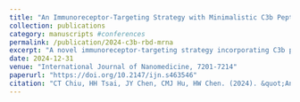 ```yaml
---
title: "An Immunoreceptor-Targeting Strategy with Minimalistic C3b Peptide Fusion Enhances SARS-CoV-2 RBD mRNA Vaccine Immunogenicity"
collection: publications
category: manuscripts #conferences
permalink: /publication/2024-c3b-rbd-mrna
excerpt: "A novel immunoreceptor-targeting strategy incorporating C3b peptide fusion to improve SARS-CoV-2 RBD mRNA vaccine immunogenicity."
date: 2024-12-31
venue: "International Journal of Nanomedicine, 7201-7214"
paperurl: "https://doi.org/10.2147/ijn.s463546"
citation: "CT Chiu, HH Tsai, JY Chen, CMJ Hu, HW Chen. (2024). &quot;An Immunoreceptor-Targeting Strategy with Minimalistic C3b Peptide Fusion Enhances SARS-CoV-2 RBD mRNA Vaccine Immunogenicity.&quot; <i>International Journal of Nanomedicine</i>:7201-7214."
---
```

